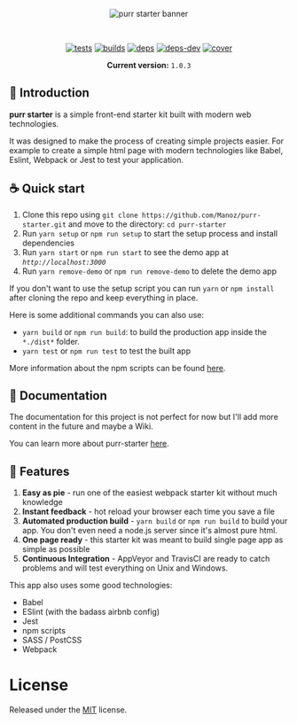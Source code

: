 <p align="center">
  <img src="https://i.imgur.com/Wcx8so9.png" align="center" alt="purr starter banner"/>
</p>
<br />
<div align="center">

[![tests][tests]][tests-url]
[![builds][builds]][builds-url]
[![deps][deps]][deps-url]
[![deps-dev][deps-dev]][deps-dev-url]
[![cover][cover]][cover-url]

**Current version:** `1.0.3`
</div>

## 🤖 Introduction

**purr starter** is a simple front-end starter kit built with modern web technologies.

It was designed to make the process of creating simple projects easier. For example to create a simple html page with modern technologies like Babel, Eslint, Webpack or Jest to test your application.

## ☕️ Quick start

1. Clone this repo using `git clone https://github.com/Manoz/purr-starter.git` and move to the directory: `cd purr-starter`
2. Run `yarn setup` or `npm run setup` to start the setup process and install dependencies
3. Run `yarn start` or `npm run start` to see the demo app at *`http://localhost:3000`*
4. Run `yarn remove-demo` or `npm run remove-demo` to delete the demo app

If you don't want to use the setup script you can run `yarn` or `npm install` after cloning the repo and keep everything in place.

Here is some additional commands you can also use:

* `yarn build` or `npm run build`: to build the production app inside the `*./dist*` folder.
* `yarn test` or `npm run test` to test the built app

More information about the npm scripts can be found [here](https://github.com/Manoz/purr-starter/tree/master/docs#npm-scripts).

## 📖 Documentation

The documentation for this project is not perfect for now but I'll add more content in the future and maybe a Wiki.

You can learn more about purr-starter [here](./docs/README.md).

## 🚎 Features

1. **Easy as pie** - run one of the easiest webpack starter kit without much knowledge
2. **Instant feedback** - hot reload your browser each time you save a file
3. **Automated production build** - `yarn build` or `npm run build` to build your app. You don't even need a node.js server since it's almost pure html.
4. **One page ready** - this starter kit was meant to build single page app as simple as possible
5. **Continuous Integration** - AppVeyor and TravisCI are ready to catch problems and will test everything on Unix and Windows.

This app also uses some good technologies:

* Babel
* ESlint (with the badass airbnb config)
* Jest
* npm scripts
* SASS / PostCSS
* Webpack

# License
Released under the [MIT](./LICENSE) license.

[deps]: https://david-dm.org/manoz/purr-starter/status.svg
[deps-url]: https://david-dm.org/manoz/purr-starter

[deps-dev]: https://david-dm.org/manoz/purr-starter/dev-status.svg
[deps-dev-url]: https://david-dm.org/manoz/purr-starter?type=dev

[tests]: https://travis-ci.com/Manoz/purr-starter.svg?token=fV1pgutnXPjejYrLnsBw&branch=master
[tests-url]: https://travis-ci.com/Manoz/purr-starter

[builds-url]: https://ci.appveyor.com/project/Manoz/purr-starter
[builds]: https://ci.appveyor.com/api/projects/status/ddqbl7ts07ly5go0?svg=true

[licenses-url]: https://app.fossa.io/projects/git%2Bhttps%3A%2F%2Fgithub.com%2Fwebpack%2Fwebpack?ref=badge_shield
[licenses]: https://app.fossa.io/api/projects/git%2Bhttps%3A%2F%2Fgithub.com%2Fwebpack%2Fwebpack.svg?type=shield

[cover]: https://coveralls.io/repos/github/Manoz/purr-starter/badge.svg?branch=master
[cover-url]: https://coveralls.io/github/Manoz/purr-starter?branch=master